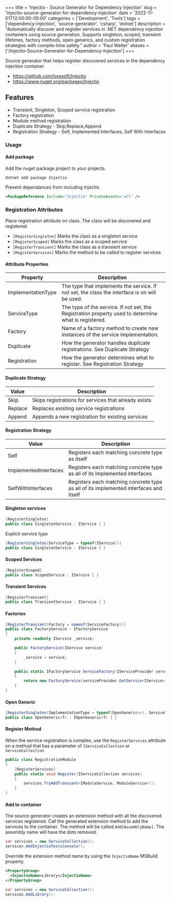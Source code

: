 +++
title = 'Injectio - Source Generator for Dependency Injection'
slug = 'injectio-source-generator-for-dependency-injection'
date = '2022-11-01T12:00:00-05:00'
categories = ['Development', 'Tools']
tags = ['dependency-injection', 'source-generator', 'csharp', 'dotnet']
description = "Automatically discover and register services in .NET dependency injection containers using source generation. Supports singleton, scoped, transient lifetimes, factory methods, open generics, and custom registration strategies with compile-time safety."
author = 'Paul Welter'
aliases = ['/Injectio-Source-Generator-for-Dependency-Injection']
+++


Source generator that helps register discovered services in the dependency injection container

* <https://github.com/loresoft/Injectio>
* <https://www.nuget.org/packages/Injectio>

## Features

* Transient, Singleton, Scoped service registration
* Factory registration
* Module method registration
* Duplicate Strategy - Skip,Replace,Append
* Registration Strategy - Self, Implemented Interfaces, Self With Interfaces

### Usage

#### Add package

Add the nuget package project to your projects.

`dotnet add package Injectio`

Prevent dependances from including Injectio

```xml
<PackageReference Include="Injectio" PrivateAssets="all" />
```

### Registration Attributes

Place registration attribute on class.  The class will be discovered and registered.

* `[RegisterSingleton]` Marks the class as a singleton service
* `[RegisterScoped]` Marks the class as a scoped service
* `[RegisterTransient]` Marks the class as a transient service
* `[RegisterServices]` Marks the method to be called to register services

#### Attribute Properties

| Property           | Description                                                                                          |
| ------------------ | ---------------------------------------------------------------------------------------------------- |
| ImplementationType | The type that implements the service.  If not set, the class the interface is on will be used.       |
| ServiceType        | The type of the service. If not set, the Registration property used to determine what is registered. |
| Factory            | Name of a factory method to create new instances of the service implementation.                      |
| Duplicate          | How the generator handles duplicate registrations. See Duplicate Strategy                            |
| Registration       | How the generator determines what to register. See Registration Strategy                             |

#### Duplicate Strategy

| Value   | Description                                          |
| ------- | ---------------------------------------------------- |
| Skip    | Skips registrations for services that already exists |
| Replace | Replaces existing service registrations              |
| Append  | Appends a new registration for existing services     |

#### Registration Strategy

| Value                 | Description                                                                           |
| --------------------- | ------------------------------------------------------------------------------------- |
| Self                  | Registers each matching concrete type as itself                                       |
| ImplementedInterfaces | Registers each matching concrete type as all of its implemented interfaces            |
| SelfWithInterfaces    | Registers each matching concrete type as all of its implemented interfaces and itself |

#### Singleton services

```c#
[RegisterSingleton]
public class SingletonService : IService { }
```

Explicit service type

```c#
[RegisterSingleton(ServiceType = typeof(IService))]
public class SingletonService : IService { }
```

#### Scoped Services

```c#
[RegisterScoped]
public class ScopedService : IService { }
```

#### Transient Services

```c#
[RegisterTransient]
public class TransientService : IService { }
```

#### Factories

```c#
[RegisterTransient(Factory = nameof(ServiceFactory))]
public class FactoryService : IFactoryService
{
    private readonly IService _service;

    public FactoryService(IService service)
    { 
        _service = service;
    }

    public static IFactoryService ServiceFactory(IServiceProvider serviceProvider)
    {
        return new FactoryService(serviceProvider.GetService<IService>());
    }
}
```

#### Open Generic

```c#
[RegisterSingleton(ImplementationType = typeof(OpenGeneric<>), ServiceType = typeof(IOpenGeneric<>))]
public class OpenGeneric<T> : IOpenGeneric<T> { }
```

#### Register Method

When the service registration is complex, use the `RegisterServices` attribute on a method that has a parameter of `IServiceCollection` or `ServiceCollection`

```c#
public class RegistrationModule
{
    [RegisterServices]
    public static void Register(IServiceCollection services)
    {
        services.TryAddTransient<IModuleService, ModuleService>();
    }
}
```

#### Add to container

The source generator creates an extension method with all the discovered services registered.  Call the generated extension method to add the services to the container.  The method will be called `Add[AssemblyName]`.  The assembly name will have the dots removed.

```c#
var services = new ServiceCollection();
services.AddInjectioTestsConsole();
```

Override the extension method name by using the `InjectioName` MSBuild property.

```xml
<PropertyGroup>
  <InjectioName>Library</InjectioName>
</PropertyGroup>
```

```c#
var services = new ServiceCollection();
services.AddLibrary();
```
